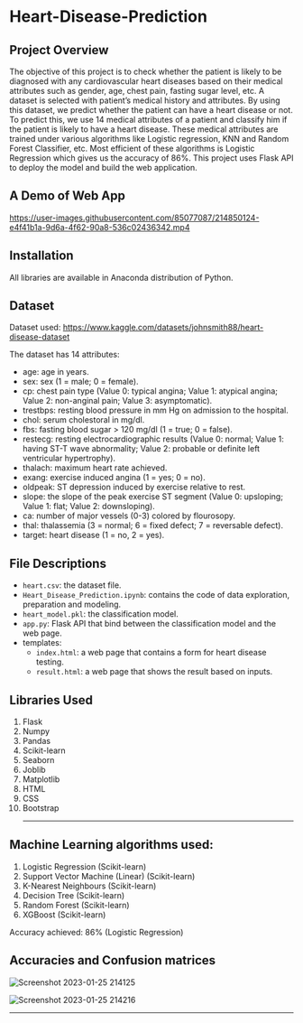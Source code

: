 # Heart-Disease-Prediction

## Project Overview
The objective of this project is to check whether the patient is likely to be diagnosed with any
cardiovascular heart diseases based on their medical attributes such as gender, age, chest pain, fasting sugar
level, etc. A dataset is selected with patient’s medical history and attributes. By
using this dataset, we predict whether the patient can have a heart disease or not. To predict this, we use 14
medical attributes of a patient and classify him if the patient is likely to have a heart disease. These medical
attributes are trained under various algorithms like Logistic regression, KNN and Random Forest Classifier, etc. Most
efficient of these algorithms is Logistic Regression which gives us the accuracy of 86%.
This project uses Flask API to deploy the model and build the web application.

## A Demo of Web App
https://user-images.githubusercontent.com/85077087/214850124-e4f41b1a-9d6a-4f62-90a8-536c02436342.mp4


## Installation 

All libraries are available in Anaconda distribution of Python.

## Dataset
Dataset used: https://www.kaggle.com/datasets/johnsmith88/heart-disease-dataset

The dataset has 14 attributes:
 - age: age in years.
 - sex: sex (1 = male; 0 = female).
 - cp: chest pain type (Value 0: typical angina; Value 1: atypical angina; Value 2: non-anginal pain; Value 3: asymptomatic).
 - trestbps: resting blood pressure in mm Hg on admission to the hospital.
 - chol: serum cholestoral in mg/dl.
 - fbs: fasting blood sugar > 120 mg/dl (1 = true; 0 = false).
 - restecg: resting electrocardiographic results (Value 0: normal; Value 1: having ST-T wave abnormality; Value 2: probable or definite left ventricular hypertrophy).
 - thalach: maximum heart rate achieved.
 - exang: exercise induced angina (1 = yes; 0 = no).
 - oldpeak: ST depression induced by exercise relative to rest.
 - slope: the slope of the peak exercise ST segment (Value 0: upsloping; Value 1: flat; Value 2: downsloping).
 - ca: number of major vessels (0-3) colored by flourosopy.
 - thal: thalassemia (3 = normal; 6 = fixed defect; 7 = reversable defect).
 - target: heart disease (1 = no, 2 = yes).


## File Descriptions 

- `heart.csv`: the dataset file.
- `Heart_Disease_Prediction.ipynb`: contains the code of data exploration, preparation and modeling. 
- `heart_model.pkl`: the classification model. 
- `app.py`: Flask API that bind between the classification model and the web page. 
- templates:
	- `index.html`: a web page that contains a form for heart disease testing. 
  - `result.html`: a web page that shows the result based on inputs.
	
## Libraries Used
1. Flask<br>
2. Numpy<br>
3. Pandas<br>
4. Scikit-learn<br>
5. Seaborn<br>
6. Joblib<br>
7. Matplotlib<br>
8. HTML<br>
9. CSS<br>
10. Bootstrap<br><hr>

## Machine Learning algorithms used:

1. Logistic Regression (Scikit-learn)
2. Support Vector Machine (Linear) (Scikit-learn)
3. K-Nearest Neighbours (Scikit-learn)
4. Decision Tree (Scikit-learn)
5. Random Forest (Scikit-learn)
6. XGBoost (Scikit-learn)

Accuracy achieved: 86% (Logistic Regression)



## Accuracies and Confusion matrices<br>

![Screenshot 2023-01-25 214125](https://user-images.githubusercontent.com/85077087/214615819-d503f33a-a860-4c02-aacc-216fddd230a8.png)


![Screenshot 2023-01-25 214216](https://user-images.githubusercontent.com/85077087/214615933-f4153401-aaef-4c99-b266-ac6b2f3506d1.png)

<hr>

